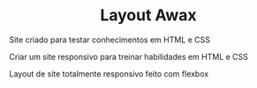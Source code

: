 <h1 align = "center"> Layout Awax </h1>

Site criado para testar conhecimentos em HTML e CSS

Criar um site responsivo para treinar habilidades em HTML e CSS

Layout de site totalmente responsivo feito com flexbox
